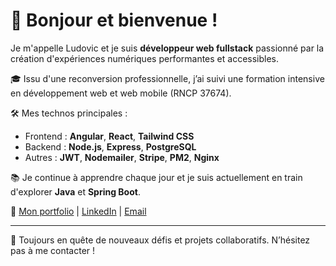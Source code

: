 # 👋 Bonjour et bienvenue !

Je m'appelle Ludovic et je suis **développeur web fullstack** passionné par la création d'expériences numériques performantes et accessibles.

🎓 Issu d'une reconversion professionnelle, j’ai suivi une formation intensive en développement web et web mobile (RNCP 37674).

🛠️ Mes technos principales :
- Frontend : **Angular**, **React**, **Tailwind CSS**
- Backend : **Node.js**, **Express**, **PostgreSQL**
- Autres : **JWT**, **Nodemailer**, **Stripe**, **PM2**, **Nginx**

📚 Je continue à apprendre chaque jour et je suis actuellement en train d'explorer **Java** et **Spring Boot**.

🔗 [Mon portfolio](https://portfolio-omega-livid-64.vercel.app/) | [LinkedIn](https://www.linkedin.com/in/ludovic-thibaud-dev) | [Email](thibaud.ludovic@sfr.fr)

---

🧠 Toujours en quête de nouveaux défis et projets collaboratifs. N’hésitez pas à me contacter !
